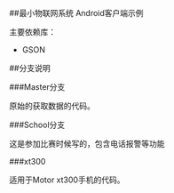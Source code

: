 ##最小物联网系统 Android客户端示例

主要依赖库：

 - GSON

##分支说明

###Master分支

原始的获取数据的代码。

###School分支

这是参加比赛时候写的，包含电话报警等功能
 
###xt300

适用于Motor xt300手机的代码。

[1]:http://www.phodal.com
